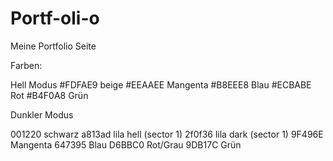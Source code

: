 # Portf-oli-o
Meine Portfolio Seite


Farben:

Hell Modus
#FDFAE9 beige
#EEAAEE Mangenta
#B8EEE8 Blau
#ECBABE Rot
#B4F0A8 Grün


Dunkler Modus

001220 schwarz
a813ad lila hell (sector 1)
2f0f36 lila dark (sector 1)
9F496E Mangenta
647395 Blau
D6BBC0 Rot/Grau
9DB17C Grün